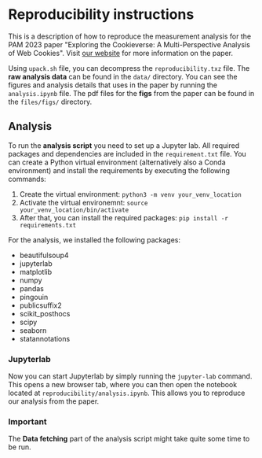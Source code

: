 # Reproducibility instructions

This is a description of how to reproduce the measurement analysis for the PAM 2023 paper "Exploring the Cookieverse: A Multi-Perspective Analysis of Web Cookies". Visit [our website](https://bannerclick.github.io/) for more information on the paper.

Using `upack.sh` file, you can decompress the `reproducibility.txz` file. The **raw analysis data** can be found in the `data/` directory. You can see the figures and analysis details that uses in the paper by running the `analysis.ipynb` file. The pdf files for the **figs** from the paper can be found in the `files/figs/` directory.

## Analysis

To run the **analysis script** you need to set up a Jupyter lab. All required packages and dependencies are included in the `requirement.txt` file. You can create a Python virtual environment (alternatively also a Conda environment) and install the requirements by executing the following commands:

1. Create the virtual environment: `python3 -m venv your_venv_location`
2. Activate the virtual environemnt: `source your_venv_location/bin/activate`
3. After that, you can install the required packages: `pip install -r requirements.txt`

For the analysis, we installed the following packages:

- beautifulsoup4
- jupyterlab
- matplotlib
- numpy
- pandas
- pingouin
- publicsuffix2
- scikit_posthocs
- scipy
- seaborn
- statannotations

### Jupyterlab

Now you can start Jupyterlab by simply running the `jupyter-lab` command. This opens a new browser tab, where you can then open the notebook located at `reproducibility/analysis.ipynb`. This allows you to reproduce our analysis from the paper.

### Important

The **Data fetching** part of the analysis script might take quite some time to be run.

